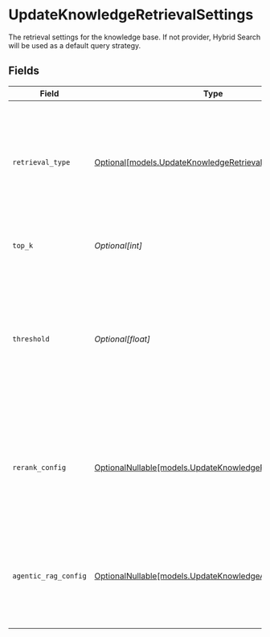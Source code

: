 # UpdateKnowledgeRetrievalSettings

The retrieval settings for the knowledge base. If not provider, Hybrid Search will be used as a default query strategy.


## Fields

| Field                                                                                                                                    | Type                                                                                                                                     | Required                                                                                                                                 | Description                                                                                                                              |
| ---------------------------------------------------------------------------------------------------------------------------------------- | ---------------------------------------------------------------------------------------------------------------------------------------- | ---------------------------------------------------------------------------------------------------------------------------------------- | ---------------------------------------------------------------------------------------------------------------------------------------- |
| `retrieval_type`                                                                                                                         | [Optional[models.UpdateKnowledgeRetrievalType]](../models/updateknowledgeretrievaltype.md)                                               | :heavy_minus_sign:                                                                                                                       | The retrieval type to use for the knowledge base. If not provided, Hybrid Search will be used as a default query strategy.               |
| `top_k`                                                                                                                                  | *Optional[int]*                                                                                                                          | :heavy_minus_sign:                                                                                                                       | The number of results to return from the search.                                                                                         |
| `threshold`                                                                                                                              | *Optional[float]*                                                                                                                        | :heavy_minus_sign:                                                                                                                       | The threshold value used to filter the search results, only documents with a relevance score greater than the threshold will be returned |
| `rerank_config`                                                                                                                          | [OptionalNullable[models.UpdateKnowledgeRerankConfig]](../models/updateknowledgererankconfig.md)                                         | :heavy_minus_sign:                                                                                                                       | The rerank configuration for the knowledge base. In case the model is provided it will be used to enhance the search precision.          |
| `agentic_rag_config`                                                                                                                     | [OptionalNullable[models.UpdateKnowledgeAgenticRagConfig]](../models/updateknowledgeagenticragconfig.md)                                 | :heavy_minus_sign:                                                                                                                       | The Agentic RAG configuration for the knowledge base. If `null` is provided, Agentic RAG will be disabled.                               |